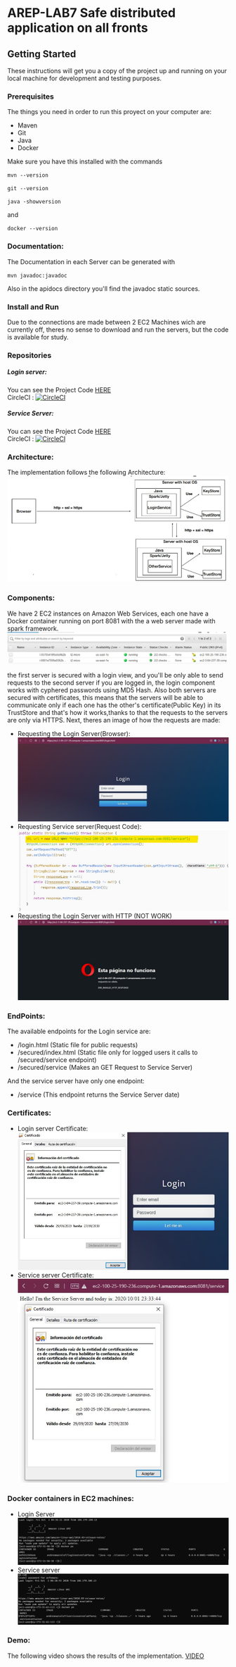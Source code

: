 # AREP-LAB7 Safe distributed application on all fronts
## Getting Started
These instructions will get you a copy of the project up and running on your local machine for development and testing purposes.
### Prerequisites

The things you need in order to run this proyect on your computer are:
- Maven
- Git  
- Java
- Docker

Make sure you have this installed with the commands
```
mvn --version
```
```
git --version
```
```
java -showversion
```
and 
```
docker --version
```
### Documentation:
The Documentation in each Server can be generated with 
```
mvn javadoc:javadoc
```
Also in the apidocs directory you'll find the javadoc static sources.
### Install and Run
Due to the connections are made between 2 EC2 Machines wich are currently off, theres no sense to download and run the servers, but the code is available for study.
### Repositories
##### Login server:
You can see the Project Code [HERE](https://github.com/AndresMarcelo7/AREP-LAB7-LoginServer)  
CircleCI : [![CircleCI](https://circleci.com/gh/AndresMarcelo7/AREP-LAB7-LoginServer.svg?style=svg)](https://circleci.com/gh/AndresMarcelo7/AREP-LAB7-LoginServer)
##### Service Server:
You can see the Project Code [HERE](https://github.com/AndresMarcelo7/AREP-LAB7-ServiceServer)  
CircleCI : [![CircleCI](https://circleci.com/gh/AndresMarcelo7/AREP-LAB7-ServiceServer.svg?style=svg)](https://circleci.com/gh/AndresMarcelo7/AREP-LAB7-ServiceServer)

### Architecture:
The implementation follows the following Architecture:
![Imagen](img/architecture.jpg)

### Components:
We have 2 EC2 instances on Amazon Web Services, each one have a Docker container running on port 8081 with the a web server made with spark framework.
![Imagen](img/maquinas.jpg)

the first server is secured with a login view, and you'll be only able to send requests to the second server if you are logged in, the login component works with cyphered passwords using MD5 Hash. 
Also both servers are secured with certificates, this means that the servers will be able to communicate only if each one has the other's certificate(Public Key) in its TrustStore and that's how it works,thanks to that the requests to the servers are only via HTTPS. Next, theres an image of how the requests are made:

- Requesting the Login Server(Browser):
![Imagen](img/requestLogin.jpg)
- Requesting Service server(Request Code):
![Imagen](img/requestService.jpg)
- Requesting the Login Server with HTTP (NOT WORK)
![Imagen](img/requestLoginHttp.jpg)

### EndPoints:
The available endpoints for the Login service are:
- /login.html (Static file for public requests)
- /secured/index.html (Static file only for logged users it calls to /secured/service endpoint)
- /secured/service (Makes an GET Request to Service Server)

And the service server have only one endpoint:
- /service (This endpoint returns the Service Server date)

### Certificates:
- Login server Certificate:  
![Imagen](img/loginCertificate.jpg)
- Service server Certificate:  
![Imagen](img/serviceCertificate.jpg)

### Docker containers in EC2 machines:
- Login Server
![Imagen](img/containerlogin.jpg)
- Service server
![Imagen](img/containerservice.jpg)

### Demo:
The following video shows the results of the implementation. [VIDEO](https://youtu.be/JdsTwXFex40)

